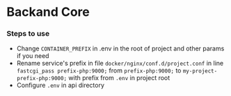 # Backand Core


### Steps to use
- Change `CONTAINER_PREFIX` in .env in the root of project and other params if you need
- Rename service's prefix in file `docker/nginx/conf.d/project.conf` in line `fastcgi_pass prefix-php:9000;` from `prefix-php:9000;` to `my-project-prefix-php:9000;` with prefix from `.env` in project root
- Configure `.env` in api directory 
